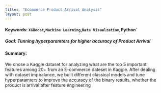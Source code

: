 ```yaml
---
title:  "Ecommerce Product Arrival Analysis"
layout: post
---
```

#### Keywords: `XGBoost`,`Machine Learning`,`Data Visualzation`,Python`

##### Goal: Tunning hyperparamters for higher accuracy of Product Arrival


#### Summary: 
We chose a Kaggle dataset for analyzing what are the top 5 important features among 20+ from an E-commerce dateset in Kaggle. After dealing with dataset impbalance, we
built different classical models and tune hyperparamters to improve the accuracy of the binary results, whether the product is arrival after feature engineering
